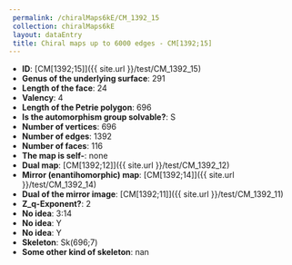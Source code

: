 ```yaml
--- 
 permalink: /chiralMaps6kE/CM_1392_15 
 collection: chiralMaps6kE
 layout: dataEntry
 title: Chiral maps up to 6000 edges - CM[1392;15]
---
```


- **ID**: [CM[1392;15]]({{ site.url }}/test/CM_1392_15)
- **Genus of the underlying surface**: 291
- **Length of the face**: 24
- **Valency**: 4
- **Length of the Petrie polygon**: 696
- **Is the automorphism group solvable?**: S
- **Number of vertices**: 696
- **Number of edges**: 1392
- **Number of faces**: 116
- **The map is self-**: none
- **Dual map**: [CM[1392;12]]({{ site.url }}/test/CM_1392_12)
- **Mirror (enantihomorphic) map**: [CM[1392;14]]({{ site.url }}/test/CM_1392_14)
- **Dual of the mirror image**: [CM[1392;11]]({{ site.url }}/test/CM_1392_11)
- **Z_q-Exponent?**: 2
- **No idea**:  3:14
- **No idea**: Y
- **No idea**: Y
- **Skeleton**: Sk(696;7)
- **Some other kind of skeleton**: nan
